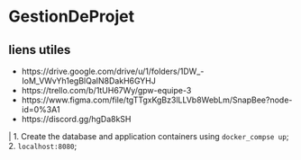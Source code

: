 # GestionDeProjet
 
 <h2>liens utiles</h2>
 <ul>
    <li>https://drive.google.com/drive/u/1/folders/1DW_-IoM_VWvYh1egBlQaIN8DakH6GYHJ</li>
    <li>https://trello.com/b/1tUH67Wy/gpw-equipe-3</li>
    <li>https://www.figma.com/file/tgTTgxKgBz3lLLVb8WebLm/SnapBee?node-id=0%3A1</li>
    <li>https://discord.gg/hgDa8kSH</li>
 </ul>

 | 1.  Create the database and application containers using  `docker_compse up`;
2.  `localhost:8080`;